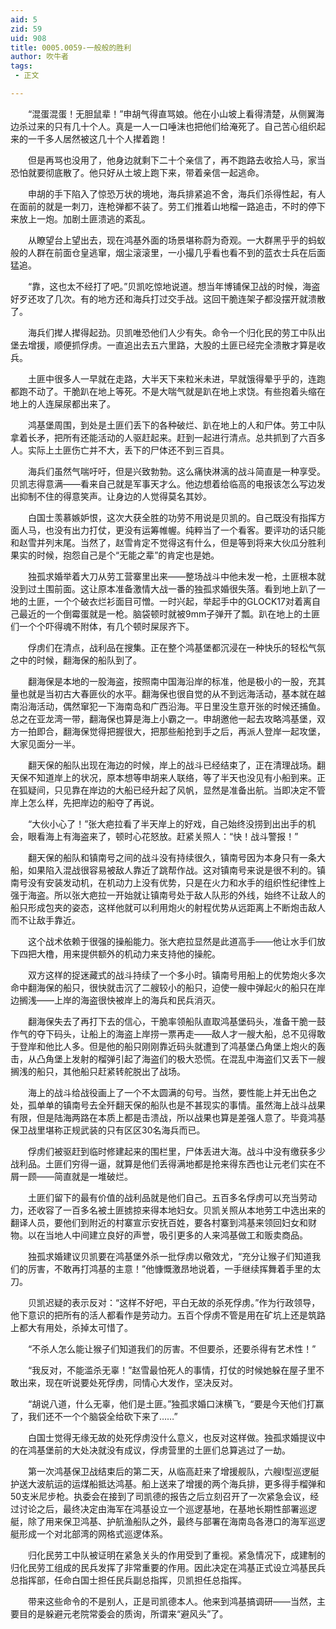 ```yaml
---
aid: 5
zid: 59
uid: 908
title: 0005.0059-一般般的胜利
author: 吹牛者
tags: 
 - 正文

---
```




　　“混蛋混蛋！无胆鼠辈！”申胡气得直骂娘。他在小山坡上看得清楚，从侧翼海边杀过来的只有几十个人。真是一人一口唾沫也把他们给淹死了。自己苦心组织起来的一千多人居然被这几十个人撵着跑！

　　但是再骂也没用了，他身边就剩下二十个亲信了，再不跑路去收拾人马，家当恐怕就要彻底散了。他只好从土坡上跑下来，带着亲信一起逃命。

　　申胡的手下陷入了惊恐万状的境地，海兵排紧追不舍，海兵们杀得性起，有人在面前的就是一刺刀，连枪弹都不装了。劳工们推着山地榴一路追击，不时的停下来放上一炮。加剧土匪溃逃的紊乱。

　　从瞭望台上望出去，现在鸿基外面的场景堪称蔚为奇观。一大群黑乎乎的蚂蚁般的人群在前面仓皇逃窜，烟尘滚滚里，一小撮几乎看也看不到的蓝衣士兵在后面猛追。

　　“靠，这也太不经打了吧。”贝凯吃惊地说道。想当年博铺保卫战的时候，海盗好歹还攻了几次。有的地方还和海兵打过交手战。这回干脆连架子都没摆开就溃散了。

　　海兵们撵人撵得起劲。贝凯唯恐他们人少有失。命令一个归化民的劳工中队出堡去增援，顺便抓俘虏。一直追出去五六里路，大股的土匪已经完全溃散才算是收兵。

　　土匪中很多人一早就在走路，大半天下来粒米未进，早就饿得晕乎乎的，连跑都跑不动了。干脆趴在地上等死。不是大喘气就是趴在地上求饶。有些抱着头缩在地上的人连屎尿都出来了。

　　鸿基堡周围，到处是土匪们丢下的各种破烂、趴在地上的人和尸体。劳工中队拿着长矛，把所有还能活动的人驱赶起来。赶到一起进行清点。总共抓到了六百多人。实际上土匪伤亡并不大，丢下的尸体还不到三百具。

　　海兵们虽然气喘吁吁，但是兴致勃勃。这么痛快淋漓的战斗简直是一种享受。贝凯志得意满——看来自己就是军事天才么。他边想着给临高的电报该怎么写边发出抑制不住的得意笑声。让身边的人觉得莫名其妙。

　　白国士羡慕嫉妒恨，这次大获全胜的功劳不用说是贝凯的。自己既没有指挥方面人马，也没有出力打仗，更没有运筹帷幄。纯粹当了一个看客。要评功的话只能和赵雪并列末尾。当然了，赵雪肯定不觉得这有什么，但是等到将来大伙瓜分胜利果实的时候，抱怨自己是个“无能之辈”的肯定也是她。

　　独孤求婚举着大刀从劳工营寨里出来——整场战斗中他未发一枪，土匪根本就没到过土围前面。这让原本准备激情大战一番的独孤求婚很失落。看到地上趴了一地的土匪，一个个破衣烂衫面目可憎。一时兴起，举起手中的GLOCK17对着离自己最近的一个倒霉蛋就是一枪。脑袋顿时就被9mm子弹开了瓢。趴在地上的土匪们一个个吓得魂不附体，有几个顿时屎尿齐下。

　　俘虏们在清点，战利品在搜集。正在整个鸿基堡都沉浸在一种快乐的轻松气氛之中的时候，翻海保的船队到了。

　　翻海保是本地的一股海盗，按照南中国海沿岸的标准，他是极小的一股，充其量也就是当初古大春匪伙的水平。翻海保也很自觉的从不到远海活动，基本就在越南沿海活动，偶然窜犯一下海南岛和广西沿海。平日里没生意开张的时候还捕鱼。总之在亚龙湾一带，翻海保也算是海上小霸之一。申胡邀他一起去攻略鸿基堡，双方一拍即合，翻海保觉得把握很大，把那些船抢到手之后，再派人登岸一起攻堡，大家见面分一半。

　　翻天保的船队出现在海边的时候，岸上的战斗已经结束了，正在清理战场。翻天保不知道岸上的状况，原本想等申胡来人联络，等了半天也没见有小船到来。正在狐疑间，只见靠在岸边的大船已经升起了风帆，显然是准备出航。当即决定不管岸上怎么样，先把岸边的船夺了再说。

　　“大伙小心了！”张大疤拉看了半天岸上的好戏，自己始终没捞到出出手的机会，眼看海上有海盗来了，顿时心花怒放。赶紧关照人：“快！战斗警报！”

　　翻天保的船队和镇南号之间的战斗没有持续很久，镇南号因为本身只有一条大船，如果陷入混战很容易被敌人靠近了跳帮作战。这对镇南号来说是很不利的。镇南号没有安装发动机，在机动力上没有优势，只是在火力和水手的组织性纪律性上强于海盗。所以张大疤拉一开始就让镇南号处于敌人队形的外线，始终不让敌人的船只形成包夹的姿态，这样他就可以利用炮火的射程优势从远距离上不断炮击敌人而不让敌手靠近。

　　这个战术依赖于很强的操船能力。张大疤拉显然是此道高手——他让水手们放下四把大橹，用来提供额外的机动力来支持他的操舵。

　　双方这样的捉迷藏式的战斗持续了一个多小时。镇南号用船上的优势炮火多次命中翻海保的船只，很快就击沉了二艘较小的船只，迫使一艘中弹起火的船只在岸边搁浅——上岸的海盗很快被岸上的海兵和民兵消灭。

　　翻海保失去了再打下去的信心，干脆率领船队直取鸿基堡码头，准备干脆一鼓作气的夺下码头，让船上的海盗上岸捞一票再走——敌人才一艘大船，总不见得敢于登岸和他比人多。但是他的船只刚刚靠近码头就遭到了鸿基堡凸角堡上炮火的轰击，从凸角堡上发射的榴弹引起了海盗们的极大恐慌。在混乱中海盗们又丢下一艘搁浅的船只，其他船只赶紧转舵脱出了战场。

　　海上的战斗给战役画上了一个不太圆满的句号。当然，要性能上并无出色之处，孤单单的镇南号去全歼翻天保的船队也是不甚现实的事情。虽然海上战斗战果有限，但是陆海两路在本质上都是击溃战，所以战果也算是差强人意了。毕竟鸿基保卫战里堪称正规武装的只有区区30名海兵而已。

　　俘虏们被驱赶到临时修建起来的围栏里，尸体丢进大海。战斗中没有缴获多少战利品。土匪们穷得一逼，就算是他们丢得满地都是抢来得东西也让元老们实在不屑一顾——简直就是一堆破烂。

　　土匪们留下的最有价值的战利品就是他们自己。五百多名俘虏可以充当劳动力，还收容了一百多名被土匪掳掠来得本地妇女。贝凯关照从本地劳工中选出来的翻译人员，要他们到附近的村寨宣示安抚百姓，要各村寨到鸿基来领回妇女和财物。以在当地人中间建立良好的声誉，吸引更多的人来鸿基做工和贩卖商品。

　　独孤求婚建议贝凯要在鸿基堡外杀一批俘虏以儆效尤，“充分让猴子们知道我们的厉害，不敢再打鸿基的主意！”他慷慨激昂地说着，一手继续挥舞着手里的太刀。

　　贝凯迟疑的表示反对：“这样不好吧，平白无故的杀死俘虏。”作为行政领导，他下意识的把所有的活人都看作是劳动力。五百个俘虏不管是用在矿坑上还是筑路上都大有用处，杀掉太可惜了。

　　“不杀人怎么能让猴子们知道我们的厉害。不但要杀，还要杀得有艺术性！”

　　“我反对，不能滥杀无辜！”赵雪最怕死人的事情，打仗的时候她躲在屋子里不敢出来，现在听说要处死俘虏，同情心大发作，坚决反对。

　　“胡说八道，什么无辜，他们是土匪。”独孤求婚口沫横飞，“要是今天他们打赢了，我们还不一个个脑袋全给砍下来了……”

　　白国士觉得无缘无故的处死俘虏没什么意义，也反对这样做。独孤求婚提议中的在鸿基堡前的大处决就没有成议，俘虏营里的土匪们总算逃过了一劫。

　　第一次鸿基保卫战结束后的第二天，从临高赶来了增援舰队，六艘I型巡逻艇护送大波航运的运煤船抵达鸿基。船上送来了增援的两个海兵排，更多得手榴弹和50支米尼步枪。执委会在接到了司凯德的报告之后立刻召开了一次紧急会议，经过讨论之后，最终决定由海军在鸿基设立一个巡逻基地，在基地长期性部署巡逻艇，除了用来保卫鸿基、护航渔船队之外，最终与部署在海南岛各港口的海军巡逻艇形成一个对北部湾的网格式巡逻体系。

　　归化民劳工中队被证明在紧急关头的作用受到了重视。紧急情况下，成建制的归化民劳工组成的民兵发挥了非常重要的作用。因此决定在鸿基正式设立鸿基民兵总指挥部，任命白国士担任民兵副总指挥，贝凯担任总指挥。

　　带来这些命令的不是别人，正是司凯德本人。他来到鸿基搞调研——当然，主要目的是躲避元老院常委会的质询，所谓来“避风头”了。


